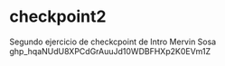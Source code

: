 # checkpoint2
Segundo ejercicio de checkcpoint de Intro
Mervin Sosa 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
